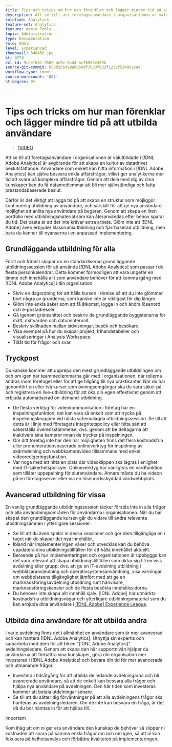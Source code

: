 ```yaml
---
title: Tips och tricks om hur man förenklar och lägger mindre tid på att utbilda användare
description: Att se till att företagsanvändare i organisationen är välutbildade på  [!DNL Adobe Analytics] är avgörande för att skapa en kultur av datadrivet beslutsfattande. Användare som enkelt kan hitta information inom [!DNL Adobe Analytics] kan själva besvara enkla affärsfrågor, vilket ger analytikerna mer tid att svara på komplexa affärsfrågor. Genom att dela med dig av dina kunskaper kan du få datamedlemmar att bli mer självständiga och fatta prestandabaserade beslut.
solution: Analytics
feature-set: Analytics
feature: Admin Tools
topic: Administration
type: Documentation
role: Admin
level: Experienced
thumbnail: 340458.jpg
kt: 9779
exl-id: 9ceef641-3509-4e5e-8c44-bc76502e389b
source-git-commit: 058d26bd99ab060df3633fb32f1232f534881ca4
workflow-type: tm+mt
source-wordcount: '885'
ht-degree: 0%

---
```


# Tips och tricks om hur man förenklar och lägger mindre tid på att utbilda användare

>[!VIDEO](https://video.tv.adobe.com/v/340458/?quality=12&learn=on)

Att se till att företagsanvändare i organisationen är välutbildade i [!DNL Adobe Analytics] är avgörande för att skapa en kultur av datadrivet beslutsfattande. Användare som enkelt kan hitta information i [!DNL Adobe Analytics] kan själva besvara enkla affärsfrågor, vilket ger analytikerna mer tid att svara på komplexa affärsfrågor. Genom att dela med dig av dina kunskaper kan du få datamedlemmar att bli mer självständiga och fatta prestandabaserade beslut.

Därför är det viktigt att lägga tid på att skapa en struktur som möjliggör kontinuerlig utbildning av användare, och särskilt för att ge nya användare möjlighet att anlita nya användare på begäran. Genom att skapa en liten portfolio med utbildningsmaterial som kan återanvändas efter behov sparar du tid. Det bästa är att det inte kräver extra arbete. Glöm inte att [!DNL Adobe] även erbjuder klassrumsutbildning och fjärrbaserad utbildning, men bara du känner till nyanserna i en anpassad implementering.


## Grundläggande utbildning för alla

Först och främst skapar du en standardiserad grundläggande utbildningssession för att använda [!DNL Adobe Analytics] som passar i de flesta personkalendrar. Detta kommer förmodligen att vara ungefär en timme och innehålla allt som användare behöver för att komma igång med [!DNL Adobe Analytics] i din organisation.

* Skriv en dagordning för att hålla kursen i rörelse så att du inte glömmer bort några av grunderna, som kanske inte är viktigast för dig längre.
* Glöm inte enkla saker som att få åtkomst, logga in och ändra lösenord och e-postadresser.
* Gå igenom gränssnittet och beskriv de grundläggande byggstenarna för mått, mätvärden och datumintervall.
* Beskriv skillnaden mellan sidvisningar, besök och besökare.
* Visa exempel på hur du skapar projekt, frihandstabeller och visualiseringar i Analysis Workspace.
* Tillåt tid för frågor och svar.

## Tryckpost

Du kanske kommer att upprepa den mest grundläggande utbildningen om och om igen när teammedlemmarna går med i organisationen, när rollerna ändras inom företaget eller för att ge tillgång till nya praktikanter. När du har genomfört en eller två kurser som övningsomgångar ska du vara säker på och registrera en live-utbildning för att öka din egen effektivitet genom att erbjuda automatiserad on-demand-utbildning.

* De flesta verktyg för videokommunikation i företag har en inspelningsfunktion, det kan vara så enkelt som att trycka på inspelningsknappen vid nästa schemalagda utbildningssession. Se till att detta är i linje med företagets integritetspolicy eller hitta sätt att säkerställa överensstämmelse, dvs. genom att be deltagarna att inaktivera sina kameror innan de trycker på inspelningen.
* Om ditt företag inte har den här möjligheten finns det flera kostnadsfria eller prenumerationsbaserade onlineverktyg för inspelning av skärmdelning och webbkameravideo tillsammans med enkel videoredigeringsfunktion.
* Var noga med att hitta en plats där videoklippen ska lagras i enlighet med IT-säkerhetspolicyer. Onlineverktyg har vanligtvis en värdfunktion som tillåter uppspelning för slutanvändare. Annars måste du ha videon på en företagsserver eller via en lösenordsskyddad värdwebbplats.

## Avancerad utbildning för vissa

En vanlig grundläggande utbildningssession täcker förstås inte in alla frågor och alla användningsområden för användarna i organisationen. När du har skapat den grundläggande kursen går du vidare till andra relevanta utbildningsämnen i ytterligare sessioner.

* Se till att du även spelar in dessa sessioner och gör dem tillgängliga en i taget när du skapar det nya innehållet.
* Ibland när implementeringen växer och utvecklas kan du behöva uppdatera dina utbildningstillfällen för att hålla innehållet aktuellt.
* Beroende på hur implementeringen och organisationen är uppbyggd kan det vara relevant att skapa utbildningstillfällen som riktar sig till en viss avdelning eller grupp: dvs. att ge en IT-avdelning utbildning i webbläsaranvändning och operativsystemsanvändning, visa varningar om webbplatsens tillgänglighet jämfört med att ge en marknadsföringsavdelning utbildning runt hänvisare, marknadsföringskanaler och de flesta besökta innehållssidorna.
* Du behöver inte skapa allt innehåll själv. [!DNL Adobe] har utmärkta kostnadsfria utbildningsvägar och ytterligare utbildningsmaterial som du kan erbjuda dina användare i [[!DNL Adobe] Experience League](https://experienceleague.adobe.com/docs/analytics.html?lang=sv).



## Utbilda dina användare för att utbilda andra

I varje avdelning finns det i allmänhet en användare som är mer avancerad och kan hantera [!DNL Adobe Analytics]. Utnyttja sin expertis och samarbeta med dem för att bli en &quot;[!DNL Adobe Analytics]&quot; avdelningsledare. Genom att skapa den här supportnivån hjälper du användarna att förbättra sina kunskaper, göra din organisation mer investerad i [!DNL Adobe Analytics] och bevara din tid för mer avancerade och utmanande frågor.

* Investera i tidsåtgång för att utbilda de ledande avdelningarna och bli avancerade användare, så att de enkelt kan besvara alla frågor och hjälpa nya användare på avdelningen. Den här tiden som investeras kommer att betala utdelningar senare.
* Se till att du sätter dig förväntningar på att alla avdelningens frågor ska hanteras av avdelningsledaren. Om de inte kan besvara en fråga, är det då du bör hämtas in för att hjälpa till.

>[!IMPORTANT]
>
>Kom ihåg att om ni ger era användare den kunskap de behöver så slipper ni kostnaden att svara på samma enkla frågor om och om igen, så att ni kan fokusera på helhetsanalys och förbättra kvaliteten på implementeringen.
